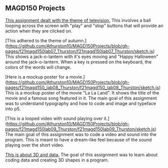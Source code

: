 ## MAGD150 Projects

[This assignment dealt with the theme of television.](https://github.com/Athurston10/MAGD150Projects/blob/gh-pages/f21magd150lab05_Thurston/f21magd150lab05_Thurston_2021_10_16_01_58_34/sketch.js) This involves a ball looping across the screen with "play" and "stop" buttons that will provide an action when they are clicked on. 

[This adhered to the theme of autumn.] (https://github.com/Athurston10/MAGD150Projects/blob/gh-pages/f21magd150lab07_Thurston/f21magd150lab07_Thurston/sketch.js) This shows a jack-o-lantern with it's eyes moving and "Happy Halloween" around the jack-o-lantern. When a key is pressed on the keyboard, the colors of the words will change.

[Here is a mockup poster for a movie.] (https://github.com/Athurston10/MAGD150Projects/blob/gh-pages/f21magd150_lab08_Thurston/f21magd150_lab08_Thurston/sketch.js) This is a mockup poster of the movie "La La Land". It shows the title of the movie and a famous song featured in it. The main goal of this assignment was to understand typography and how to code and image and typeface into p5.

[This is a looped video with sound playing over it.] (https://github.com/Athurston10/MAGD150Projects/blob/gh-pages/f21magd150lab09_Thurston/f21magd150lab09_Thurston/sketch.js) The main goal of this assignment was to code a video and sound into the program. This is meant to have a dream-like feel because of the sound playing over the short video.

[This is about 3D and data.](https://github.com/Athurston10/MAGD150Projects/blob/gh-pages/f21magd150lab10_Thurston/f21magd150lab10_Thurston_2021_11_20_19_33_16/sketch.js) The goal of this assignment was to learn about coding data and creating 3D shapes in a program. 
